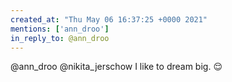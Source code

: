 ```yaml
---
created_at: "Thu May 06 16:37:25 +0000 2021"
mentions: ['ann_droo']
in_reply_to: @ann_droo
---
```


@ann_droo @nikita_jerschow I like to dream big. 😌
